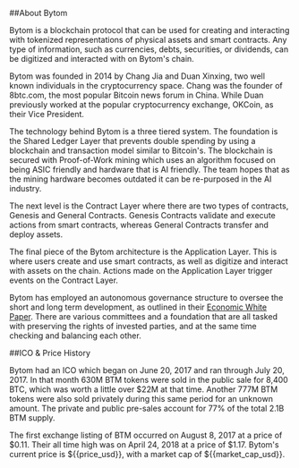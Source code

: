 ##About Bytom

Bytom is a blockchain protocol that can be used for creating and interacting with tokenized representations of physical assets and smart contracts. Any type of information, such as currencies, debts, securities, or dividends, can be digitized and interacted with on Bytom's chain.

Bytom was founded in 2014 by Chang Jia and Duan Xinxing, two well known individuals in the cryptocurrency space. Chang was the founder of 8btc.com, the most popular Bitcoin news forum in China. While Duan previously worked at the popular cryptocurrency exchange, OKCoin, as their Vice President.

The technology behind Bytom is a three tiered system. The foundation is the Shared Ledger Layer that prevents double spending by using a blockchain and transaction model similar to Bitcoin's. The blockchain is secured with Proof-of-Work mining which uses an algorithm focused on being ASIC friendly and hardware that is AI friendly. The team hopes that as the mining hardware becomes outdated it can be re-purposed in the AI industry.

The next level is the Contract Layer where there are two types of contracts, Genesis and General Contracts. Genesis Contracts validate and execute actions from smart contracts, whereas General Contracts transfer and deploy assets.

The final piece of the Bytom architecture is the Application Layer. This is where users create and use smart contracts, as well as digitize and interact with assets on the chain. Actions made on the Application Layer trigger events on the Contract Layer.

Bytom has employed an autonomous governance structure to oversee the short and long term development, as outlined in their [Economic White Paper](https://medium.com/@Bytom_Official/bytom-economic-white-paper-e027ac5ac139). There are various committees and a foundation that are all tasked with preserving the rights of invested parties, and at the same time checking and balancing each other.

##ICO & Price History

Bytom had an ICO which began on June 20, 2017 and ran through July 20, 2017. In that month 630M BTM tokens were sold in the public sale for 8,400 BTC, which was worth a little over $22M at that time. Another 777M BTM tokens were also sold privately during this same period for an unknown amount. The private and public pre-sales account for 77% of the total 2.1B BTM supply.

The first exchange listing of BTM occurred on August 8, 2017 at a price of $0.11. Their all time high was on April 24, 2018 at a price of $1.17. Bytom's current price is ${{price_usd}}, with a market cap of ${{market_cap_usd}}.
